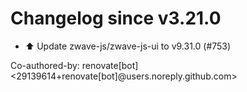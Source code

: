 # Changelog since v3.21.0
- ⬆️ Update zwave-js/zwave-js-ui to v9.31.0 (#753)

Co-authored-by: renovate[bot] <29139614+renovate[bot]@users.noreply.github.com> 
